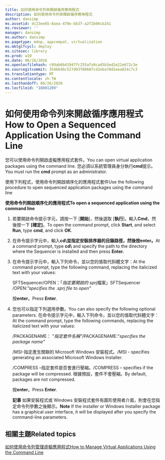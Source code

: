 ```yaml
---
title: 如何使用命令列來開啟循序應用程式
description: 如何使用命令列來開啟循序應用程式
author: dansimp
ms.assetid: dc23ee65-8aea-470e-bb3f-a2f2b06cb241
ms.reviewer: ''
manager: dansimp
ms.author: dansimp
ms.pagetype: mdop, appcompat, virtualization
ms.mktglfcycl: deploy
ms.sitesec: library
ms.prod: w10
ms.date: 06/16/2016
ms.openlocfilehash: c99ab6b41947fc255afa9cad5b3ed2e22e672c3e
ms.sourcegitcommit: 354664bc527d93f80687cd2eba70d1eea024c7c3
ms.translationtype: MT
ms.contentlocale: zh-TW
ms.lasthandoff: 06/26/2020
ms.locfileid: "10801209"
---
```

# <span data-ttu-id="0006a-103">如何使用命令列來開啟循序應用程式</span><span class="sxs-lookup"><span data-stu-id="0006a-103">How to Open a Sequenced Application Using the Command Line</span></span>


<span data-ttu-id="0006a-104">您可以使用命令列開啟虛擬應用程式套件。</span><span class="sxs-lookup"><span data-stu-id="0006a-104">You can open virtual application packages using the command line.</span></span> <span data-ttu-id="0006a-105">您必須以系統管理員身分執行**cmd**提示。</span><span class="sxs-lookup"><span data-stu-id="0006a-105">You must run the **cmd** prompt as an administrator.</span></span>

<span data-ttu-id="0006a-106">使用下列程式，使用命令列開啟順序化的應用程式套件</span><span class="sxs-lookup"><span data-stu-id="0006a-106">Use the following procedure to open sequenced application packages using the command line</span></span>

**<span data-ttu-id="0006a-107">使用命令列開啟順序化的應用程式</span><span class="sxs-lookup"><span data-stu-id="0006a-107">To open a sequenced application using the command line</span></span>**

1.  <span data-ttu-id="0006a-108">若要開啟命令提示字元，請按一下 [**開始**]，然後選取 [**執行**]，輸入**Cmd**，然後按一下 **[確定]**。</span><span class="sxs-lookup"><span data-stu-id="0006a-108">To open the command prompt, click **Start**, and select **Run**, type **cmd**, and click **OK**.</span></span>

2.  <span data-ttu-id="0006a-109">在命令提示字元中，輸入**cd\\**並指定安裝排序器的目錄路徑，然後按**enter。**</span><span class="sxs-lookup"><span data-stu-id="0006a-109">At a command prompt, type **cd\\** and specify the path to the directory where the Sequencer is installed and then press **Enter.**</span></span>

3.  <span data-ttu-id="0006a-110">在命令提示字元中，輸入下列命令，並以您的值取代斜體文字：</span><span class="sxs-lookup"><span data-stu-id="0006a-110">At the command prompt, type the following command, replacing the italicized text with your values:</span></span>

    <span data-ttu-id="0006a-111">SFTSequencer/OPEN：「*指定要開啟的 sprj*檔案」</span><span class="sxs-lookup"><span data-stu-id="0006a-111">SFTSequencer /OPEN:*”specifies the .sprj file to open"*</span></span>

    <span data-ttu-id="0006a-112">按**enter**。</span><span class="sxs-lookup"><span data-stu-id="0006a-112">Press **Enter**.</span></span>

4.  <span data-ttu-id="0006a-113">您也可以指定下列選用參數。</span><span class="sxs-lookup"><span data-stu-id="0006a-113">You can also specify the following optional parameters.</span></span> <span data-ttu-id="0006a-114">在命令提示字元中，輸入下列命令，並以您的值取代斜體文字：</span><span class="sxs-lookup"><span data-stu-id="0006a-114">At the command prompt, type the following commands, replacing the italicized text with your values:</span></span>

    <span data-ttu-id="0006a-115">/PACKAGENAME： "*指定套件名稱"*</span><span class="sxs-lookup"><span data-stu-id="0006a-115">/PACKAGENAME:"*specifies the package name"*</span></span>

    <span data-ttu-id="0006a-116">/MSI-指定產生關聯的 Microsoft Windows 安裝程式。</span><span class="sxs-lookup"><span data-stu-id="0006a-116">/MSI - specifies generating an associated Microsoft Windows Installer.</span></span>

    <span data-ttu-id="0006a-117">/COMPRESS –指定套件是否會進行壓縮。</span><span class="sxs-lookup"><span data-stu-id="0006a-117">/COMPRESS – specifies if the package will be compressed.</span></span> <span data-ttu-id="0006a-118">根據預設，套件不會壓縮。</span><span class="sxs-lookup"><span data-stu-id="0006a-118">By default, packages are not compressed.</span></span>

    <span data-ttu-id="0006a-119">按**enter**。</span><span class="sxs-lookup"><span data-stu-id="0006a-119">Press **Enter**.</span></span>

    <span data-ttu-id="0006a-120">**記事** 如果安裝程式或 Windows 安裝程式套件有圖形使用者介面，則會在您指定命令列參數之後顯示。</span><span class="sxs-lookup"><span data-stu-id="0006a-120">**Note** If the installer or Windows Installer package has a graphical user interface, it will be displayed after you specify the command-line parameters.</span></span>

     

## <span data-ttu-id="0006a-121">相關主題</span><span class="sxs-lookup"><span data-stu-id="0006a-121">Related topics</span></span>


[<span data-ttu-id="0006a-122">如何使用命令列管理虛擬應用程式</span><span class="sxs-lookup"><span data-stu-id="0006a-122">How to Manage Virtual Applications Using the Command Line</span></span>](how-to-manage-virtual-applications-using-the-command-line.md)

 

 





